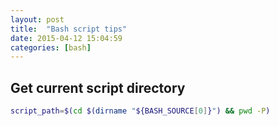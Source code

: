 ```yaml
---
layout: post
title:  "Bash script tips"
date: 2015-04-12 15:04:59
categories: [bash]
---
```


## Get current script directory

```bash
script_path=$(cd $(dirname "${BASH_SOURCE[0]}") && pwd -P)
```

